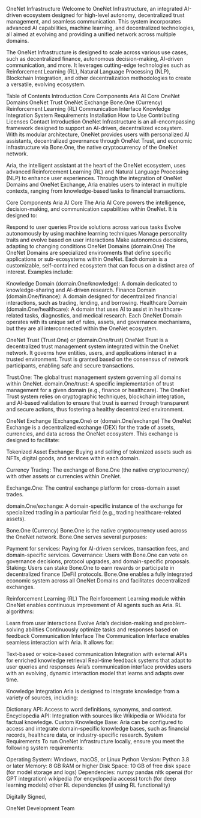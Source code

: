 OneNet Infrastructure
Welcome to OneNet Infrastructure, an integrated AI-driven ecosystem designed for high-level autonomy, decentralized trust management, and seamless communication. This system incorporates advanced AI capabilities, machine learning, and decentralized technologies, all aimed at evolving and providing a unified network across multiple domains.

The OneNet Infrastructure is designed to scale across various use cases, such as decentralized finance, autonomous decision-making, AI-driven communication, and more. It leverages cutting-edge technologies such as Reinforcement Learning (RL), Natural Language Processing (NLP), Blockchain Integration, and other decentralization methodologies to create a versatile, evolving ecosystem.

Table of Contents
Introduction
Core Components
Aria AI Core
OneNet Domains
OneNet Trust
OneNet Exchange
Bone.One (Currency)
Reinforcement Learning (RL)
Communication Interface
Knowledge Integration
System Requirements
Installation
How to Use
Contributing
Licenses
Contact
Introduction
OneNet Infrastructure is an all-encompassing framework designed to support an AI-driven, decentralized ecosystem. With its modular architecture, OneNet provides users with personalized AI assistants, decentralized governance through OneNet Trust, and economic infrastructure via Bone.One, the native cryptocurrency of the OneNet network.

Aria, the intelligent assistant at the heart of the OneNet ecosystem, uses advanced Reinforcement Learning (RL) and Natural Language Processing (NLP) to enhance user experiences. Through the integration of OneNet Domains and OneNet Exchange, Aria enables users to interact in multiple contexts, ranging from knowledge-based tasks to financial transactions.

Core Components
Aria AI Core
The Aria AI Core powers the intelligence, decision-making, and communication capabilities within OneNet. It is designed to:

Respond to user queries
Provide solutions across various tasks
Evolve autonomously by using machine learning techniques
Manage personality traits and evolve based on user interactions
Make autonomous decisions, adapting to changing conditions
OneNet Domains (domain.One)
The OneNet Domains are specialized environments that define specific applications or sub-ecosystems within OneNet. Each domain is a customizable, self-contained ecosystem that can focus on a distinct area of interest. Examples include:

Knowledge Domain (domain.One/knowledge): A domain dedicated to knowledge-sharing and AI-driven research.
Finance Domain (domain.One/finance): A domain designed for decentralized financial interactions, such as trading, lending, and borrowing.
Healthcare Domain (domain.One/healthcare): A domain that uses AI to assist in healthcare-related tasks, diagnostics, and medical research.
Each OneNet Domain operates with its unique set of rules, assets, and governance mechanisms, but they are all interconnected within the OneNet ecosystem.

OneNet Trust (Trust.One) or (domain.One/trust)
OneNet Trust is a decentralized trust management system integrated within the OneNet network. It governs how entities, users, and applications interact in a trusted environment. Trust is granted based on the consensus of network participants, enabling safe and secure transactions.

Trust.One: The global trust management system governing all domains within OneNet.
domain.One/trust: A specific implementation of trust management for a given domain (e.g., finance or healthcare).
The OneNet Trust system relies on cryptographic techniques, blockchain integration, and AI-based validation to ensure that trust is earned through transparent and secure actions, thus fostering a healthy decentralized environment.

OneNet Exchange (Exchange.One) or (domain.One/exchange)
The OneNet Exchange is a decentralized exchange (DEX) for the trade of assets, currencies, and data across the OneNet ecosystem. This exchange is designed to facilitate:

Tokenized Asset Exchange: Buying and selling of tokenized assets such as NFTs, digital goods, and services within each domain.

Currency Trading: The exchange of Bone.One (the native cryptocurrency) with other assets or currencies within OneNet.

Exchange.One: The central exchange platform for cross-domain asset trades.

domain.One/exchange: A domain-specific instance of the exchange for specialized trading in a particular field (e.g., trading healthcare-related assets).

Bone.One (Currency)
Bone.One is the native cryptocurrency used across the OneNet network. Bone.One serves several purposes:

Payment for services: Paying for AI-driven services, transaction fees, and domain-specific services.
Governance: Users with Bone.One can vote on governance decisions, protocol upgrades, and domain-specific proposals.
Staking: Users can stake Bone.One to earn rewards or participate in decentralized finance (DeFi) protocols.
Bone.One enables a fully integrated economic system across all OneNet Domains and facilitates decentralized exchanges.

Reinforcement Learning (RL)
The Reinforcement Learning module within OneNet enables continuous improvement of AI agents such as Aria. RL algorithms:

Learn from user interactions
Evolve Aria’s decision-making and problem-solving abilities
Continuously optimize tasks and responses based on feedback
Communication Interface
The Communication Interface enables seamless interaction with Aria. It allows for:

Text-based or voice-based communication
Integration with external APIs for enriched knowledge retrieval
Real-time feedback systems that adapt to user queries and responses
Aria’s communication interface provides users with an evolving, dynamic interaction model that learns and adapts over time.

Knowledge Integration
Aria is designed to integrate knowledge from a variety of sources, including:

Dictionary API: Access to word definitions, synonyms, and context.
Encyclopedia API: Integration with sources like Wikipedia or Wikidata for factual knowledge.
Custom Knowledge Base: Aria can be configured to access and integrate domain-specific knowledge bases, such as financial records, healthcare data, or industry-specific research.
System Requirements
To run OneNet Infrastructure locally, ensure you meet the following system requirements:

Operating System: Windows, macOS, or Linux
Python Version: Python 3.8 or later
Memory: 8 GB RAM or higher
Disk Space: 10 GB of free disk space (for model storage and logs)
Dependencies:
numpy
pandas
nltk
openai (for GPT integration)
wikipedia (for encyclopedia access)
torch (for deep learning models)
other RL dependencies (if using RL functionality)

Digitally Signed,

OneNet Development Team
